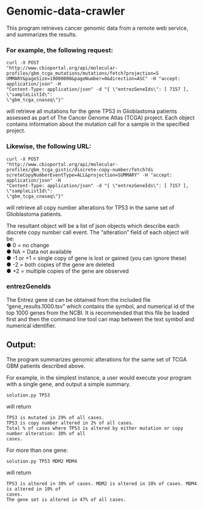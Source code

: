 # Genomic-data-crawler

This program retrieves cancer genomic data from a remote web service, and summarizes the results.

### For example, the following request:
```
curl -X POST
"http://www.cbioportal.org/api/molecular-profiles/gbm_tcga_mutations/mutations/fetch?projection=S
UMMARY&pageSize=10000000&pageNumber=0&direction=ASC" -H "accept: application/json" -H
"Content-Type: application/json" -d "{ \"entrezGeneIds\": [ 7157 ], \"sampleListId\":
\"gbm_tcga_cnaseq\"}"
```

will retrieve all mutations for the gene TP53 in Glioblastoma patients assessed as part of The
Cancer Genome Atlas (TCGA) project. Each object contains information about the mutation call for a sample in the specified project.

### Likewise, the following URL:
```
curl -X POST
"http://www.cbioportal.org/api/molecular-profiles/gbm_tcga_gistic/discrete-copy-number/fetch?di
screteCopyNumberEventType=ALL&projection=SUMMARY" -H "accept: application/json" -H
"Content-Type: application/json" -d "{ \"entrezGeneIds\": [ 7157 ], \"sampleListId\":
\"gbm_tcga_cnaseq\"}"
```

will retrieve all copy number alterations for TP53 in the same set
of Glioblastoma patients.

The resultant object will be a list of json objects which describe each discrete copy number call
event. The “alteration” field of each object will be:  
● 0 = no change  
● NA = Data not available  
● -1 or +1 = single copy of gene is lost or gained (you can ignore these)  
● -2 = both copies of the gene are deleted  
● +2 = multiple copies of the gene are observed  

### entrezGeneIds
The Entrez gene id can be obtained from the included file “gene_results.1000.tsv” which
contains the symbol, and numerical id of the top 1000 genes from the NCBI. It is recommended
that this file be loaded first and then the command line tool can map between the text symbol
and numerical identifier.

## Output:
The program summarizes genomic alterations for the same set of TCGA GBM patients
described above.

For example, in the simplest instance, a user would execute your program with a single gene,
and output a simple summary.

`
solution.py TP53
`

will return
```
TP53 is mutated in 29% of all cases.
TP53 is copy number altered in 2% of all cases.
Total % of cases where TP53 is altered by either mutation or copy number alteration: 30% of all
cases.
```

For more than one gene:  

`
solution.py TP53 MDM2 MDM4
`  

will return 

```
TP53 is altered in 30% of cases. MDM2 is altered in 10% of cases. MDM4 is altered in 10% of
cases.
The gene set is altered in 47% of all cases.
```
